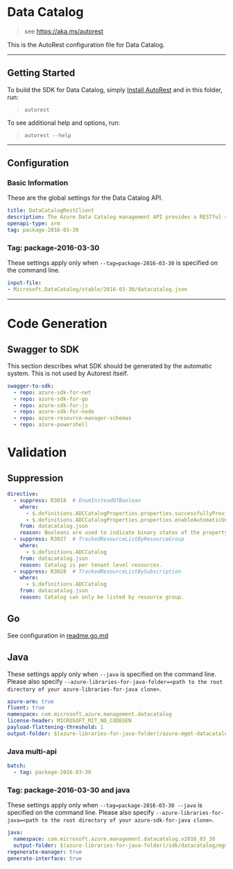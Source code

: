 # Data Catalog

> see https://aka.ms/autorest

This is the AutoRest configuration file for Data Catalog.



---
## Getting Started
To build the SDK for Data Catalog, simply [Install AutoRest](https://aka.ms/autorest/install) and in this folder, run:

> `autorest`

To see additional help and options, run:

> `autorest --help`
---

## Configuration


### Basic Information
These are the global settings for the Data Catalog API.

``` yaml
title: DataCatalogRestClient
description: The Azure Data Catalog management API provides a RESTful set of web services that interact with Azure Data Catalog services.
openapi-type: arm
tag: package-2016-03-30
```

### Tag: package-2016-03-30

These settings apply only when `--tag=package-2016-03-30` is specified on the command line.

``` yaml $(tag) == 'package-2016-03-30'
input-file:
- Microsoft.DataCatalog/stable/2016-03-30/datacatalog.json
```

---
# Code Generation


## Swagger to SDK

This section describes what SDK should be generated by the automatic system.
This is not used by Autorest itself.

``` yaml $(swagger-to-sdk)
swagger-to-sdk:
  - repo: azure-sdk-for-net
  - repo: azure-sdk-for-go
  - repo: azure-sdk-for-js
  - repo: azure-sdk-for-node
  - repo: azure-resource-manager-schemas
  - repo: azure-powershell
```

# Validation

## Suppression

``` yaml
directive:
  - suppress: R3018  # EnumInsteadOfBoolean
    where:
      - $.definitions.ADCCatalogProperties.properties.successfullyProvisioned
      - $.definitions.ADCCatalogProperties.properties.enableAutomaticUnitAdjustment
    from: datacatalog.json
    reason: Booleans are used to indicate binary states of the property, enum is not appropriate.
  - suppress: R3027  # TrackedResourceListByResourceGroup
    where:
      - $.definitions.ADCCatalog
    from: datacatalog.json
    reason: Catalog is per tenant level resources.
  - suppress: R3028  # TrackedResourceListBySubscription
    where:
      - $.definitions.ADCCatalog
    from: datacatalog.json
    reason: Catalog can only be listed by resource group.
```

## Go

See configuration in [readme.go.md](./readme.go.md)

## Java

These settings apply only when `--java` is specified on the command line.
Please also specify `--azure-libraries-for-java-folder=<path to the root directory of your azure-libraries-for-java clone>`.

``` yaml $(java)
azure-arm: true
fluent: true
namespace: com.microsoft.azure.management.datacatalog
license-header: MICROSOFT_MIT_NO_CODEGEN
payload-flattening-threshold: 1
output-folder: $(azure-libraries-for-java-folder)/azure-mgmt-datacatalog
```

### Java multi-api

``` yaml $(java) && $(multiapi)
batch:
  - tag: package-2016-03-30
```

### Tag: package-2016-03-30 and java

These settings apply only when `--tag=package-2016-03-30 --java` is specified on the command line.
Please also specify `--azure-libraries-for-java=<path to the root directory of your azure-sdk-for-java clone>`.

``` yaml $(tag) == 'package-2016-03-30' && $(java) && $(multiapi)
java:
  namespace: com.microsoft.azure.management.datacatalog.v2016_03_30
  output-folder: $(azure-libraries-for-java-folder)/sdk/datacatalog/mgmt-v2016_03_30
regenerate-manager: true
generate-interface: true
```





